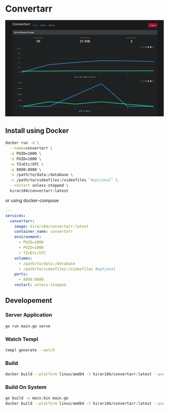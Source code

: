 # Convertarr

![Alt text](img/image.png)

## Install using Docker

```bash
docker run -d \
  --name=convertarr \
  -e PUID=1000 \
  -e PGID=1000 \
  -e TZ=Etc/UTC \
  -p 8080:8080 \
  -v /path/to/data:/database \
  -v /path/to/videofiles:/videofiles `#optional` \
  --restart unless-stopped \
  kirari04/convertarr:latest
```

or using docker-compose

```yaml
---
services:
  convertarr:
    image: kirari04/convertarr:latest
    container_name: convertarr
    environment:
      - PUID=1000
      - PGID=1000
      - TZ=Etc/UTC
    volumes:
      - /path/to/data:/database
      - /path/to/videofiles:/videofiles #optional
    ports:
      - 8080:8080
    restart: unless-stopped
```

## Developement

### Server Application

```bash
go run main.go serve
```

### Watch Templ

```bash
templ generate --watch
```
### Build

```bash
docker build --platform linux/amd64 -t kirari04/convertarr:latest --push .
```

### Build On System

```bash
go build -o main.bin main.go
docker build --platform linux/amd64 -t kirari04/convertarr:latest --push -f Dockerfile.main
```